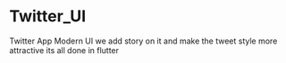 # Twitter_UI
Twitter App Modern UI we add story on it and make the tweet style more attractive its all done in flutter
